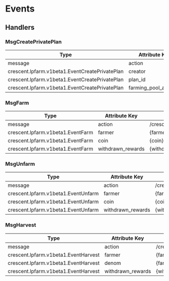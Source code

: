 <!-- order: 5 -->

# Events

## Handlers

### MsgCreatePrivatePlan

| Type                                           | Attribute Key        | Attribute Value                                |
|------------------------------------------------|----------------------|------------------------------------------------|
| message                                        | action               | /crescent.lpfarm.v1beta1.Msg/CreatePrivatePlan |
| crescent.lpfarm.v1beta1.EventCreatePrivatePlan | creator              | {planCreatorAddress}                           |
| crescent.lpfarm.v1beta1.EventCreatePrivatePlan | plan_id              | {planId}                                       |
| crescent.lpfarm.v1beta1.EventCreatePrivatePlan | farming_pool_address | {farmingPoolAddress}                           |

### MsgFarm

| Type                              | Attribute Key     | Attribute Value                   |
|-----------------------------------|-------------------|-----------------------------------|
| message                           | action            | /crescent.lpfarm.v1beta1.Msg/Farm |
| crescent.lpfarm.v1beta1.EventFarm | farmer            | {farmerAddress}                   |
| crescent.lpfarm.v1beta1.EventFarm | coin              | {coin}                            |
| crescent.lpfarm.v1beta1.EventFarm | withdrawn_rewards | {withdrawnRewards}                |

### MsgUnfarm

| Type                                | Attribute Key     | Attribute Value                     |
|-------------------------------------|-------------------|-------------------------------------|
| message                             | action            | /crescent.lpfarm.v1beta1.Msg/Unfarm |
| crescent.lpfarm.v1beta1.EventUnfarm | farmer            | {farmerAddress}                     |
| crescent.lpfarm.v1beta1.EventUnfarm | coin              | {coin}                              |
| crescent.lpfarm.v1beta1.EventUnfarm | withdrawn_rewards | {withdrawnRewards}                  |

### MsgHarvest

| Type                                 | Attribute Key     | Attribute Value                      |
|--------------------------------------|-------------------|--------------------------------------|
| message                              | action            | /crescent.lpfarm.v1beta1.Msg/Harvest |
| crescent.lpfarm.v1beta1.EventHarvest | farmer            | {farmerAddress}                      |
| crescent.lpfarm.v1beta1.EventHarvest | denom             | {farmingAssetDenom}                  |
| crescent.lpfarm.v1beta1.EventHarvest | withdrawn_rewards | {withdrawnRewards}                   |
